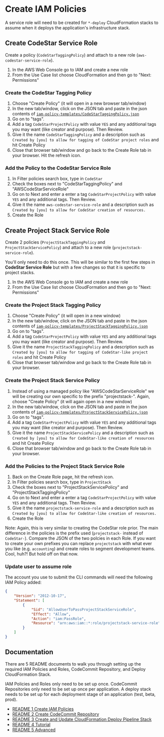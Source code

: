 # Create IAM Policies

A service role will need to be created for `*-deploy` CloudFormation stacks to assume when it deploys the application's infrastructure stack.

## Create CodeStar Service Role

Create a policy (`CodeStarTaggingPolicy`) and attach to a new role (`aws-codestar-service-role`).

1. In the AWS Web Console go to IAM and create a new role
2. From the Use Case list choose CloudFormation and then go to "Next: Permissions"

### Create the CodeStar Tagging Policy

1. Choose "Create Policy" (it will open in a new browser tab/window)
2. In the new tab/window, click on the JSON tab and paste in the json contents of [`iam-policy-templates/CodeStarTaggingPolicy.json`](iam-policy-templates/CodeStarTaggingPolicy.json)
3. Go on to "tags".
4. Add a tag `CodeStarProjectPolicy` with value `YES` and any additional tags you may want (like creator and purpose). Then Review.
5. Give it the name `CodeStarTaggingPolicy` and a description such as `Created by [you] to allow for tagging of CodeStar project roles` and hit Create Policy
6. Close that browser tab/window and go back to the Create Role tab in your browser. Hit the refresh icon.

### Add the Policy to the CodeStar Service Role

1. In Filter policies search box, type in `CodeStar`
2. Check the boxes next to "CodeStarTaggingPolicy" and "AWSCodeStarServiceRole"
3. Go on to Next and enter a enter a tag `CodeStarProjectPolicy` with value `YES` and any additional tags. Then Review.
4. Give it the name `aws-codestar-service-role` and a description such as `Created by [you] to allow for CodeStar creation of resources.`
5. Create the Role

## Create Project Stack Service Role

Create 2 policies (`ProjectStackTaggingPolicy` and `ProjectStackServicePolicy`) and attach to a new role (`projectstack-service-role`).

You'll only need to do this once. This will be similar to the first few steps in **CodeStar Service Role** but with a few changes so that it is specific to project stacks.

1. In the AWS Web Console go to IAM and create a new role
2. From the Use Case list choose CloudFormation and then go to "Next: Permissions"

### Create the Project Stack Tagging Policy

1. Choose "Create Policy" (it will open in a new window)
2. In the new tab/window, click on the JSON tab and paste in the json contents of [`iam-policy-templates/ProjectStackTaggingPolicy.json`](iam-policy-templates/ProjectStackTaggingPolicy.json)
3. Go on to "tags".
4. Add a tag `CodeStarProjectPolicy` with value `YES` and any additional tags you may want (like creator and purpose). Then Review.
5. Give it the name `ProjectStackTaggingPolicy` and a description such as `Created by [you] to allow for tagging of CodeStar-like project roles` and hit Create Policy
6. Close that browser tab/window and go back to the Create Role tab in your browser.

### Create the Project Stack Service Policy

1. Instead of using a managed policy like "AWSCodeStarServiceRole" we will be creating our own specific to the prefix "projectstack-". Again, choose "Create Policy" (it will again open in a new window)
2. In the new tab/window, click on the JSON tab and paste in the json contents of [`iam-policy-templates/ProjectStackServicePolicy.json`](iam-policy-templates/ProjectStackServicePolicy.json)
3. Go on to "tags".
4. Add a tag `CodeStarProjectPolicy` with value `YES` and any additional tags you may want (like creator and purpose). Then Review.
5. Give it the name `ProjectStackServicePolicy` and a description such as `Created by [you] to allow for CodeStar-like creation of resources` and hit Create Policy
6. Close that browser tab/window and go back to the Create Role tab in your browser. 

### Add the Policies to the Project Stack Service Role

1. Back on the Create Role page, hit the refresh icon.
2. In Filter policies search box, type in `ProjectStack`
3. Check the boxes next to "ProjectStackServicePolicy" and "ProjectStackTaggingPolicy"
4. Go on to Next and enter a enter a tag `CodeStarProjectPolicy` with value `YES` and any additional tags. Then Review.
5. Give it the name `projectstack-service-role` and a description such as `Created by [you] to allow for CodeStar-like creation of resources.`
6. Create the Role

Note: Again, this is very similar to creating the CodeStar role prior. The main difference in the policies is the prefix used (`projectstack-` instead of `CodeStar-`). Compare the JSON of the two polcies in each Role. If you want to create your own prefixes you can replace `projectstack` with what ever you like (e.g. `accounting`) and create roles to segment development teams. Cool, huh?! But hold off on that now.

### Update user to assume role

The account you use to submit the CLI commands will need the following IAM Policy added: 

```JSON
{
    "Version": "2012-10-17",
    "Statement": [
        {
            "Sid": "AllowUserToPassProjectStackServiceRole",
            "Effect": "Allow",
            "Action": "iam:PassRole",
            "Resource": "arn:aws:iam::*:role/projectstack-service-role"
        }
    ]
}
```

## Documentation

There are 5 README documents to walk you through setting up the required IAM Policies and Roles, CodeCommit Repository, and Deploy CloudFormation Stack. 

IAM Policies and Roles only need to be set up once. CodeCommit Repositories only need to be set up once per application. A deploy stack needs to be set up for each deployment stage of an application (test, beta, prod).

- [README 1 Create IAM Policies](README-1-IAM-Policies.md)
- [README 2 Create CodeCommit Repository](README-2-CodeCommit-Repository.md)
- [README 3 Create and Update CloudFormation Deploy Pipeline Stack](README-3-CloudFormation-Deploy-Stack.md)
- [README 4 Tutorial](README-4-Tutorial.md)
- [README 5 Advanced](README-5-Advanced.md)